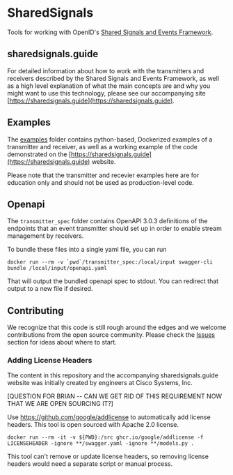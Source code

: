 # SharedSignals

Tools for working with OpenID's
[Shared Signals and Events Framework](https://openid.net/specs/openid-sse-framework-1_0.html).

## sharedsignals.guide
For detailed information about how to work with the transmitters and receivers
described by the Shared Signals and Events Framework, as well as a high level
explanation of what the main concepts are and why you might want to use this
technology, please see our accompanying site [https://sharedsignals.guide](https://sharedsignals.guide).

## Examples
The [examples](examples/README.md) folder contains python-based, Dockerized examples
of a transmitter and receiver, as well as a working example of the code demonstrated
on the [https://sharedsignals.guide](https://sharedsignals.guide) website.

Please note that the transmitter and recevier examples here are for education
only and should not be used as production-level code.

## Openapi
The `transmitter_spec` folder contains OpenAPI 3.0.3 definitions of the endpoints
that an event transmitter should set up in order to enable stream management by
receivers.

To bundle these files into a single yaml file, you can run
```
docker run --rm -v `pwd`/transmitter_spec:/local/input swagger-cli bundle /local/input/openapi.yaml
```

That will output the bundled openapi spec to stdout. You can redirect that output
to a new file if desired.

## Contributing
We recognize that this code is still rough around the edges and we welcome
contributions from the open source community. Please check the [Issues](https://github.com/duo-labs/sharedsignals/issues)
section for ideas about where to start.

### Adding License Headers
The content in this repository and the accompanying sharedsignals.guide website
was initially created by engineers at Cisco Systems, Inc.

[QUESTION FOR BRIAN -- CAN WE GET RID OF THIS REQUIREMENT NOW THAT WE ARE OPEN SOURCING IT?]

Use https://github.com/google/addlicense to automatically add license headers.
This tool is open sourced with Apache 2.0 license.
```
docker run --rm -it -v ${PWD}:/src ghcr.io/google/addlicense -f LICENSEHEADER -ignore **/swagger.yaml -ignore **/models.py .
```
This tool can't remove or update license headers, so removing
license headers would need a separate script or manual process.
